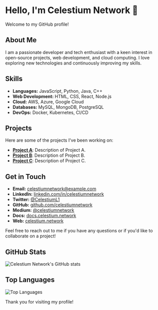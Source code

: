 # Hello, I'm Celestium Network 👋

Welcome to my GitHub profile!

## About Me

I am a passionate developer and tech enthusiast with a keen interest in open-source projects, web development, and cloud computing. I love exploring new technologies and continuously improving my skills.

## Skills

- **Languages:** JavaScript, Python, Java, C++
- **Web Development:** HTML, CSS, React, Node.js
- **Cloud:** AWS, Azure, Google Cloud
- **Databases:** MySQL, MongoDB, PostgreSQL
- **DevOps:** Docker, Kubernetes, CI/CD

## Projects

Here are some of the projects I've been working on:

- [**Project A**](https://github.com/celestiumnetwork/project-a): Description of Project A.
- [**Project B**](https://github.com/celestiumnetwork/project-b): Description of Project B.
- [**Project C**](https://github.com/celestiumnetwork/project-c): Description of Project C.

## Get in Touch

- **Email:** [celestiumnetwork@example.com](mailto:celestiumnetwork@example.com)
- **LinkedIn:** [linkedin.com/in/celestiumnetwork](https://www.linkedin.com/in/celestiumnetwork)
- **Twitter:** [@CelestiumL1](https://x.com/CelestiumL1)
- **GitHub:** [github.com/celestiumnetwork](https://github.com/celestiumnetwork)
- **Medium:** [@celestiumnetwork](https://medium.com/@celestiumnetwork)
- **Docs:** [docs.celestium.network](https://docs.celestium.network)
- **Web:** [celestium.network](https://celestium.network)

Feel free to reach out to me if you have any questions or if you'd like to collaborate on a project!

## GitHub Stats

![Celestium Network's GitHub stats](https://github-readme-stats.vercel.app/api?username=celestiumnetwork&show_icons=true&theme=radical)

## Top Languages

![Top Languages](https://github-readme-stats.vercel.app/api/top-langs/?username=celestiumnetwork&layout=compact&theme=radical)

Thank you for visiting my profile!
